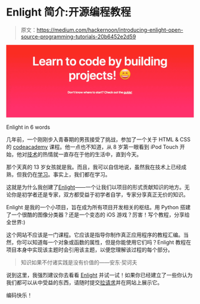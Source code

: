# Enlight 简介:开源编程教程

> 原文：<https://medium.com/hackernoon/introducing-enlight-open-source-programming-tutorials-20b6452e2d59>

![](img/a673449623bfdb038d719d0b21d513df.png)

Enlight in 6 words

几年前，一个刚刚步入青春期的男孩接受了挑战，参加了一个关于 HTML & CSS 的 [codeacademy](https://codeacademy.com) 课程。他一点也不知道，从 8 岁第一眼看到 iPod Touch 开始，他对[技术](https://hackernoon.com/tagged/technology)的热情就一直存在于他的生活中，直到今天。

那个天真的 13 岁女孩就是我。而且，我可以自信地说，虽然我在技术上已经成熟，但我仍在[学习](https://hackernoon.com/tagged/learning)。事实上，我们都在学习。

这就是为什么我创建了[Enlight](https://enlight.nyc)——一个让我们以项目的形式贡献知识的地方。无论你是初学者还是专家，双方都受益于初学者自学，专家分享真正无价的知识。

Enlight 是我的一个小项目，旨在成为所有项目开发相关的枢纽。用 Python 搭建了一个很酷的图像分类器？还是一个变态的 iOS 游戏？厉害！写个教程，分享给全世界:)

这个网站不应该是一门课程。它应该是指导你制作真正应用程序的教程汇编。当然，你可以知道每一个对象或函数的属性，但是你能使用它们吗？Enlight 教程在项目本身中实现该主题时会引用该主题，以便您理解该过程的每个部分。

> 知识如果不付诸实践是没有价值的——安东·契诃夫

说到这里，我强烈建议你去看看 [Enlight](https://enlight.nyc) 并试一试！如果你已经建立了一些你认为我们都可以从中受益的东西，请随时提交[拉请求](https://github.com/TryEnlight/tryenlight.github.io)并在网站上展示它。

编码快乐！